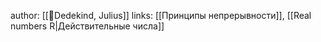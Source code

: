 ---
---
author:  [[👤Dedekind, Julius]] 
links: [[Принципы непрерывности]], [[Real numbers R|Действительные числа]]



